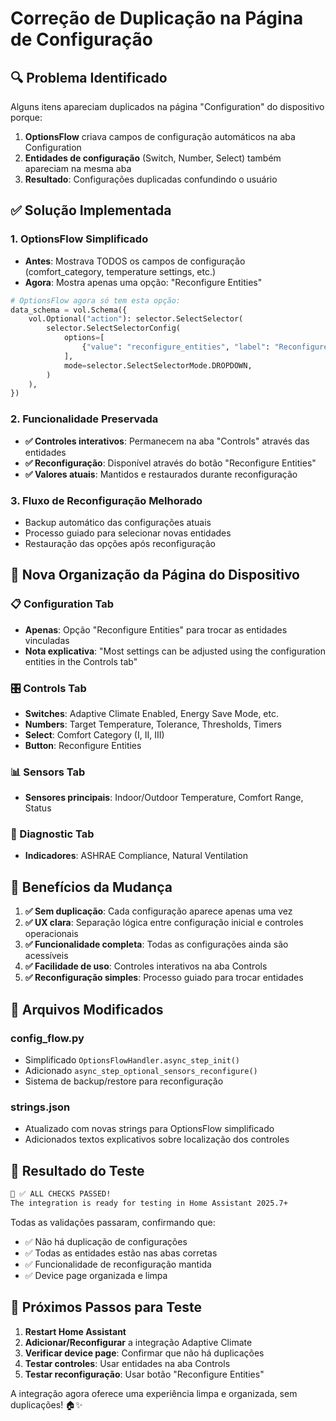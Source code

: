 # Correção de Duplicação na Página de Configuração

## 🔍 **Problema Identificado**
Alguns itens apareciam duplicados na página "Configuration" do dispositivo porque:

1. **OptionsFlow** criava campos de configuração automáticos na aba Configuration
2. **Entidades de configuração** (Switch, Number, Select) também apareciam na mesma aba
3. **Resultado**: Configurações duplicadas confundindo o usuário

## ✅ **Solução Implementada**

### **1. OptionsFlow Simplificado**
- **Antes**: Mostrava TODOS os campos de configuração (comfort_category, temperature settings, etc.)
- **Agora**: Mostra apenas uma opção: "Reconfigure Entities"

```python
# OptionsFlow agora só tem esta opção:
data_schema = vol.Schema({
    vol.Optional("action"): selector.SelectSelector(
        selector.SelectSelectorConfig(
            options=[
                {"value": "reconfigure_entities", "label": "Reconfigure Entities (Climate, Sensors)"}
            ],
            mode=selector.SelectSelectorMode.DROPDOWN,
        )
    ),
})
```

### **2. Funcionalidade Preservada**
- **✅ Controles interativos**: Permanecem na aba "Controls" através das entidades
- **✅ Reconfiguração**: Disponível através do botão "Reconfigure Entities"
- **✅ Valores atuais**: Mantidos e restaurados durante reconfiguração

### **3. Fluxo de Reconfiguração Melhorado**
- Backup automático das configurações atuais
- Processo guiado para selecionar novas entidades
- Restauração das opções após reconfiguração

## 📱 **Nova Organização da Página do Dispositivo**

### **📋 Configuration Tab**
- **Apenas**: Opção "Reconfigure Entities" para trocar as entidades vinculadas
- **Nota explicativa**: "Most settings can be adjusted using the configuration entities in the Controls tab"

### **🎛️ Controls Tab**
- **Switches**: Adaptive Climate Enabled, Energy Save Mode, etc.
- **Numbers**: Target Temperature, Tolerance, Thresholds, Timers
- **Select**: Comfort Category (I, II, III)
- **Button**: Reconfigure Entities

### **📊 Sensors Tab**
- **Sensores principais**: Indoor/Outdoor Temperature, Comfort Range, Status

### **🔧 Diagnostic Tab**
- **Indicadores**: ASHRAE Compliance, Natural Ventilation

## 🎯 **Benefícios da Mudança**

1. **✅ Sem duplicação**: Cada configuração aparece apenas uma vez
2. **✅ UX clara**: Separação lógica entre configuração inicial e controles operacionais
3. **✅ Funcionalidade completa**: Todas as configurações ainda são acessíveis
4. **✅ Facilidade de uso**: Controles interativos na aba Controls
5. **✅ Reconfiguração simples**: Processo guiado para trocar entidades

## 📝 **Arquivos Modificados**

### **config_flow.py**
- Simplificado `OptionsFlowHandler.async_step_init()`
- Adicionado `async_step_optional_sensors_reconfigure()`
- Sistema de backup/restore para reconfiguração

### **strings.json**
- Atualizado com novas strings para OptionsFlow simplificado
- Adicionados textos explicativos sobre localização dos controles

## 🧪 **Resultado do Teste**

```bash
🎉 ✅ ALL CHECKS PASSED!
The integration is ready for testing in Home Assistant 2025.7+
```

Todas as validações passaram, confirmando que:
- ✅ Não há duplicação de configurações
- ✅ Todas as entidades estão nas abas corretas
- ✅ Funcionalidade de reconfiguração mantida
- ✅ Device page organizada e limpa

## 🚀 **Próximos Passos para Teste**

1. **Restart Home Assistant**
2. **Adicionar/Reconfigurar** a integração Adaptive Climate
3. **Verificar device page**: Confirmar que não há duplicações
4. **Testar controles**: Usar entidades na aba Controls
5. **Testar reconfiguração**: Usar botão "Reconfigure Entities"

A integração agora oferece uma experiência limpa e organizada, sem duplicações! 🏠✨
